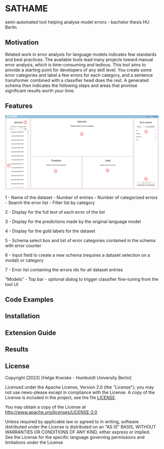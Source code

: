 # SATHAME
semi-automated tool helping analyse model errors - bachelor thesis HU Berlin

## Motivation

Related work in error analysis for language models indicates few standards and best practices.
The available tools lead many projects toward manual error analysis, which is time-consuming and tedious.
This tool aims to provide a starting point for developers of any skill level. 
You create some error categories and label a few errors for each category, and a sentence transformer combined with a classifier head does the rest.
A generated schema then indicates the following steps and areas that promise significant results worth your time.

## Features

![Example of SATHAME UI](static/images/SATHAME_Full_UI_Labeled.png?raw=true "SATHAME UI")

1 - Name of the dataset - Number of entries - Number of categorized errors - Search the error list - Filter list by category

2 - Display for the full text of each error of the list

3 - Display for the predictions made by the original language model

4 - Display for the gold labels for the dataset

5 - Schema select box and list of error categories contained in the schema with error counter

6 - Input field to create a new schema (requires a dataset selection on a modal) or category

7 - Error list containing the errors ids for all dataset entries

"Models" - Top bar - optional dialog to trigger classifier fine-tuning from the tool UI

## Code Examples

## Installation

## Extension Guide

## Results

## License
Copyright [2023] [Helge Kneiske - Humboldt University Berlin]

Licensed under the Apache License, Version 2.0 (the "License"); you may not use news-please except in compliance with the License. A copy of the License is included in the project, see the file [LICENSE](LICENSE).

You may obtain a copy of the License at http://www.apache.org/licenses/LICENSE-2.0

Unless required by applicable law or agreed to in writing, software distributed under the License is distributed on an "AS IS" BASIS, WITHOUT WARRANTIES OR CONDITIONS OF ANY KIND, either express or implied. See the License for the specific language governing permissions and limitations under the License
